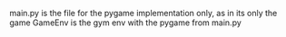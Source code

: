 main.py is the file for the pygame implementation only, as in its only the game
GameEnv is the gym env with the pygame from main.py
